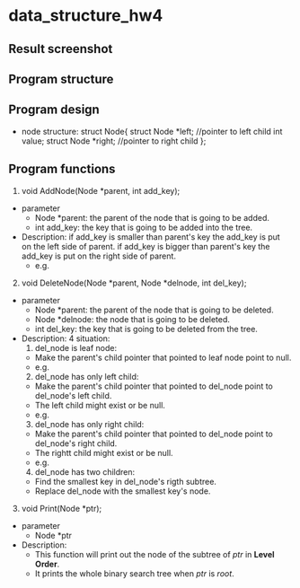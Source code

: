 # data_structure_hw4
## Result screenshot

## Program structure

## Program design
  * node structure:
    struct Node{
	    struct Node *left; //pointer to left child
	    int value;
	    struct Node *right; //pointer to right child
    };
    
## Program functions
1. void AddNode(Node *parent, int add_key);
  * parameter
    * Node *parent: the parent of the node that is going to be added.
    * int add_key: the key that is going to be added into the tree.
  * Description:
    if add_key is smaller than parent's key
      the add_key is put on the left side of parent.
    if add_key is bigger than parent's key
      the add_key is put on the right side of parent.
     * e.g.
2. void DeleteNode(Node *parent, Node *delnode, int del_key);
  * parameter
    * Node *parent: the parent of the node that is going to be deleted.
    * Node *delnode: the node that is going to be deleted.
    * int del_key: the key that is going to be deleted from the tree.
  * Description:
    4 situation:
    1. del_node is leaf node:
      * Make the parent's child pointer that pointed to leaf node point to null.
      * e.g.
    2. del_node has only left child:
      * Make the parent's child pointer that pointed to del_node point to del_node's left child.
      * The left child might exist or be null.
      * e.g.
    3. del_node has only right child:
      * Make the parent's child pointer that pointed to del_node point to del_node's right child.
      * The rightt child might exist or be null.
      * e.g.
    4. del_node has two children:
      * Find the smallest key in del_node's rigth subtree.
      * Replace del_node with the smallest key's node.
    
3. void Print(Node *ptr);
  * parameter
    * Node *ptr
  * Description:
    * This function will print out the node of the subtree of *ptr* in **Level Order**.
    * It prints the whole binary search tree when *ptr* is *root*.
    
    

